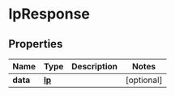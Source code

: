 

# IpResponse


## Properties

| Name | Type | Description | Notes |
|------------ | ------------- | ------------- | -------------|
|**data** | [**Ip**](Ip.md) |  |  [optional] |



